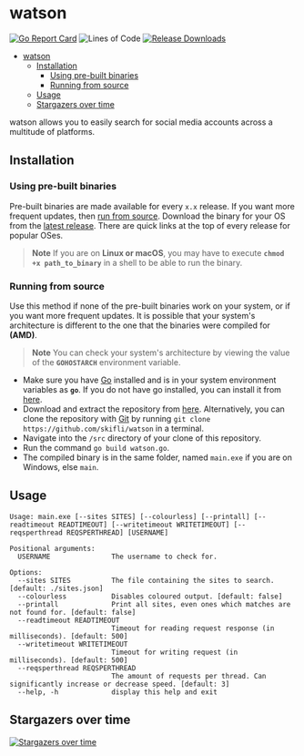 # watson

[![Go Report Card](https://goreportcard.com/badge/github.com/skifli/watson)](https://goreportcard.com/report/github.com/skifli/watson)
![Lines of Code](https://img.shields.io/github/languages/code-size/skifli/watson)
[![Release Downloads](https://img.shields.io/github/downloads/skifli/watson/total.svg)](https://github.com/skifli/watson/releases)

- [watson](#watson)
  - [Installation](#installation)
    - [Using pre-built binaries](#using-pre-built-binaries)
    - [Running from source](#running-from-source)
  - [Usage](#usage)
  - [Stargazers over time](#stargazers-over-time)

watson allows you to easily search for social media accounts across a multitude of platforms.

## Installation

### Using pre-built binaries

Pre-built binaries are made available for every `x.x` release. If you want more frequent updates, then [run from source](#running-from-source). Download the binary for your OS from the [latest release](https://github.com/skifli/watson/releases/latest). There are quick links at the top of every release for popular OSes.

> **Note** If you are on **Linux or macOS**, you may have to execute **`chmod +x path_to_binary`** in a shell to be able to run the binary.

### Running from source

Use this method if none of the pre-built binaries work on your system, or if you want more frequent updates. It is possible that your system's architecture is different to the one that the binaries were compiled for **(AMD)**.

> **Note** You can check your system's architecture by viewing the value of the **`GOHOSTARCH`** environment variable.

* Make sure you have [Go](https://go.dev) installed and is in your system environment variables as **`go`**. If you do not have go installed, you can install it from [here](https://go.dev/dl/).
* Download and extract the repository from [here](https://github.com/skifli/watson/archive/refs/heads/master.zip). Alternatively, you can clone the repository with [Git](https://git-scm.com/) by running `git clone https://github.com/skifli/watson` in a terminal.
* Navigate into the `/src` directory of your clone of this repository.
* Run the command `go build watson.go`.
* The compiled binary is in the same folder, named `main.exe` if you are on Windows, else `main`.

## Usage

```
Usage: main.exe [--sites SITES] [--colourless] [--printall] [--readtimeout READTIMEOUT] [--writetimeout WRITETIMEOUT] [--reqsperthread REQSPERTHREAD] [USERNAME]

Positional arguments:
  USERNAME               The username to check for.

Options:
  --sites SITES          The file containing the sites to search. [default: ./sites.json]
  --colourless           Disables coloured output. [default: false]
  --printall             Print all sites, even ones which matches are not found for. [default: false]
  --readtimeout READTIMEOUT
                         Timeout for reading request response (in milliseconds). [default: 500]
  --writetimeout WRITETIMEOUT
                         Timeout for writing request (in milliseconds). [default: 500]
  --reqsperthread REQSPERTHREAD
                         The amount of requests per thread. Can significantly increase or decrease speed. [default: 3]
  --help, -h             display this help and exit
```

## Stargazers over time

[![Stargazers over time](https://starchart.cc/skifli/watson.svg)](https://starchart.cc/skifli/watson)